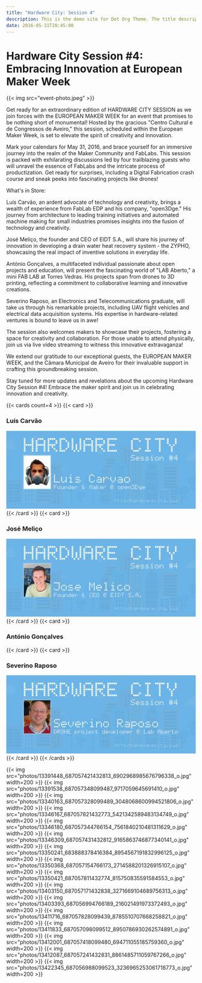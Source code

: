 ```yaml
---
title: "Hardware City: Session 4"
description: This is the demo site for Dot Org Theme. The title description and images front matter is required for meta og content.
date: 2016-05-31T20:45:00
---
```


# Hardware City Session #4: Embracing Innovation at European Maker Week

{{< img src="event-photo.jpeg" >}}

Get ready for an extraordinary edition of HARDWARE CITY SESSION as we join forces with the EUROPEAN MAKER WEEK for an event that promises to be nothing short of monumental! Hosted by the gracious "Centro Cultural e de Congressos de Aveiro," this session, scheduled within the European Maker Week, is set to elevate the spirit of creativity and innovation.

Mark your calendars for May 31, 2016, and brace yourself for an immersive journey into the realm of the Maker Community and FabLabs. This session is packed with exhilarating discussions led by four trailblazing guests who will unravel the essence of FabLabs and the intricate process of productization. Get ready for surprises, including a Digital Fabrication crash course and sneak peeks into fascinating projects like drones!

What's in Store:

Luís Carvão, an ardent advocate of technology and creativity, brings a wealth of experience from FabLab EDP and his company, "open3Dge." His journey from architecture to leading training initiatives and automated machine making for small industries promises insights into the fusion of technology and creativity.

José Meliço, the founder and CEO of EIDT S.A., will share his journey of innovation in developing a drain water heat recovery system - the ZYPHO, showcasing the real impact of inventive solutions in everyday life.

António Gonçalves, a multifaceted individual passionate about open projects and education, will present the fascinating world of "LAB Aberto," a mini FAB LAB at Torres Vedras. His projects span from drones to 3D printing, reflecting a commitment to collaborative learning and innovative creations.

Severino Raposo, an Electronics and Telecommunications graduate, will take us through his remarkable projects, including UAV flight vehicles and electrical data acquisition systems. His expertise in hardware-related ventures is bound to leave us in awe!

The session also welcomes makers to showcase their projects, fostering a space for creativity and collaboration. For those unable to attend physically, join us via live video streaming to witness this innovative extravaganza!

We extend our gratitude to our exceptional guests, the EUROPEAN MAKER WEEK, and the Câmara Municipal de Aveiro for their invaluable support in crafting this groundbreaking session.

Stay tuned for more updates and revelations about the upcoming Hardware City Session #4! Embrace the maker spirit and join us in celebrating innovation and creativity.

{{< cards count=4 >}}
{{< card >}}
### Luís Carvão
![](luis-carvao.jpg)
{{< /card >}}
{{< card >}}
### José Meliço
![](jose-melico.jpg)
{{< /card >}}
{{< card >}}
### António Gonçalves
{{< /card >}}
{{< card >}}
### Severino Raposo
![](severino-raposo.jpg)
{{< /card >}}
{{< /cards >}}

{{< img src="photos/13391448_687057421432813_6902968985676796338_o.jpg" width=200 >}}
{{< img src="photos/13391538_687057348099487_9717059645691410_o.jpg" width=200 >}}
{{< img src="photos/13340163_687057328099489_3048068600994521806_o.jpg" width=200 >}}
{{< img src="photos/13346167_687057821432773_5421342589483134749_o.jpg" width=200 >}}
{{< img src="photos/13346180_687057344766154_7561840210481311629_o.jpg" width=200 >}}
{{< img src="photos/13346309_687057431432812_9165863746877340141_o.jpg" width=200 >}}
{{< img src="photos/13350241_683888378416384_8954567191832996125_o.jpg" width=200 >}}
{{< img src="photos/13350368_687057154766173_2714588201326915107_o.jpg" width=200 >}}
{{< img src="photos/13350421_687057811432774_815750835591584553_o.jpg" width=200 >}}
{{< img src="photos/13403150_687057171432838_3271669104689756313_o.jpg" width=200 >}}
{{< img src="photos/13403393_687056994766189_216021491973372493_o.jpg" width=200 >}}
{{< img src="photos/13411716_687057828099439_8785510707668258821_o.jpg" width=200 >}}
{{< img src="photos/13411833_687057098099512_8950786930262574891_o.jpg" width=200 >}}
{{< img src="photos/13412001_687057418099480_694711055185759360_o.jpg" width=200 >}}
{{< img src="photos/13412087_687057241432831_8861485711059767266_o.jpg" width=200 >}}
{{< img src="photos/13422345_687056988099523_3236965253061718773_o.jpg" width=200 >}}
